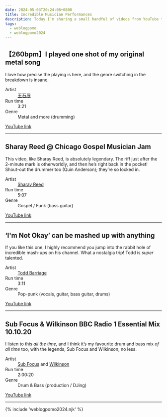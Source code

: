 ```yaml
---
date: 2024-05-03T20:24:08+0800
title: Incredible Musician Performances
description: Today I’m sharing a small handful of videos from YouTube that have been captivating me, showcasing some <em>tremendously</em> talented musicians’ performances.
tags:
  - weblogpomo
  - weblogpomo2024
---
```


<h2 id="王石展" class=" [ gamma ] "> 【260bpm】I played one shot of my original metal song</h2>

I love how precise the playing is here, and the genre switching in the breakdown is insane.

<dl>
    <dt>Artist</dt>
    <dd><a href="https://www.youtube.com/@wangshizhan721" rel="external noopener">王石展</a></dd>
    <dt>Run time</dt>
    <dd>3:21</dd>
    <dt>Genre</dt>
    <dd>Metal and more (drumming)</dd>
</dl>

<noscript>
    <p><a href="https://www.youtube.com/watch?v=SXLCmQATnog" rel="external noopener">YouTube link</a></p>
</noscript>

<c-youtube slug="SXLCmQATnog" label="【260bpm】I played one shot of my original metal song"></c-youtube>

--------

<h2 id="sharay-reed" class=" [ gamma ] ">Sharay Reed @ Chicago Gospel Musician Jam</h2>

This video, like Sharay Reed, is absolutely legendary. The riff just after the 2-minute mark is otherworldly, and then he’s right back in the pocket! Shout-out the drummer too (Quin Anderson); they’re so locked in.

<dl>
    <dt>Artist</dt>
    <dd><a href="https://www.youtube.com/@HattieMacD" rel="external noopener">Sharay Reed</a></dd>
    <dt>Run time</dt>
    <dd>5:07</dd>
    <dt>Genre</dt>
    <dd>Gospel / Funk (bass guitar)</dd>
</dl>

<noscript>
    <p><a href="https://www.youtube.com/watch?v=pATcvr3zAhg" rel="external noopener">YouTube link</a></p>
</noscript>

<c-youtube slug="pATcvr3zAhg" label="Sharay Reed @ Chicago Gospel Musician Jam"></c-youtube>

--------

<h2 id="todd-barriage" class=" [ gamma ] ">‘I'm Not Okay’ can be mashed up with anything</h2>

If you like this one, I highly recommend you jump into the rabbit hole of incredible mash-ups on his channel. What a nostalgia trip! Todd is *super* talented.

<dl>
    <dt>Artist</dt>
    <dd><a href="https://www.youtube.com/@toddbarriage" rel="external noopener">Todd Barriage</a></dd>
    <dt>Run time</dt>
    <dd>3:11</dd>
    <dt>Genre</dt>
    <dd>Pop-punk (vocals, guitar, bass guitar, drums)</dd>
</dl>

<noscript>
    <p><a href="https://www.youtube.com/watch?v=uVrpPAjqDZQ" rel="external noopener">YouTube link</a></p>
</noscript>

<c-youtube slug="uVrpPAjqDZQ" label="‘I'm Not Okay’ can be mashed up with anything"></c-youtube>

--------

<h2 id="sub-focus-wilkinson" class=" [ gamma ] ">Sub Focus & Wilkinson BBC Radio 1 Essential Mix 10.10.20</h2>

I listen to this *all the time*, and I think it’s my favourite drum and bass mix *of all time* too, with the legends, Sub Focus and Wilkinson, no less.

<dl>
    <dt>Artist</dt>
    <dd><a href="https://www.youtube.com/@SubFocus" rel="external noopener">Sub Focus</a> and <a href="https://www.youtube.com/@WilkinsonMusic" rel="external noopener">Wilkinson</a></dd>
    <dt>Run time</dt>
    <dd>2:00:20</dd>
    <dt>Genre</dt>
    <dd>Drum & Bass (production / DJing)</dd>
</dl>

<noscript>
    <p><a href="https://www.youtube.com/watch?v=ZwPXM_uL5Pc" rel="external noopener">YouTube link</a></p>
</noscript>

<c-youtube slug="ZwPXM_uL5Pc" label="Sub Focus & Wilkinson BBC Radio 1 Essential Mix 10.10.20"></c-youtube>

--------

{% include 'weblogpomo2024.njk' %}
